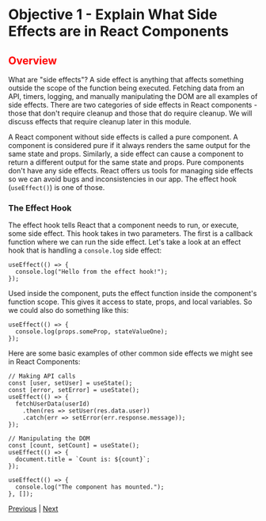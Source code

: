 #   Objective 1 - Explain What Side Effects are in React Components

## <span style="color:red">Overview</span>

What are "side effects"? A side effect is anything that affects something outside the scope of the function being executed. Fetching data from an API, timers, logging, and manually manipulating the DOM are all examples of side effects. There are two categories of side effects in React components - those that don't require cleanup and those that do require cleanup. We will discuss effects that require cleanup later in this module.

A React component without side effects is called a pure component. A component is considered pure if it always renders the same output for the same state and props. Similarly, a side effect can cause a component to return a different output for the same state and props. Pure components don't have any side effects. React offers us tools for managing side effects so we can avoid bugs and inconsistencies in our app. The effect hook (`useEffect()`) is one of those.

### The Effect Hook

The effect hook tells React that a component needs to run, or execute, some side effect. This hook takes in two parameters. The first is a callback function where we can run the side effect. Let's take a look at an effect hook that is handling a `console.log` side effect:

```
useEffect(() => {
  console.log("Hello from the effect hook!");
});
```

Used inside the component, puts the effect function inside the component's function scope. This gives it access to state, props, and local variables. So we could also do something like this:

```
useEffect(() => {
  console.log(props.someProp, stateValueOne);
});
```

Here are some basic examples of other common side effects we might see in React Components:

```
// Making API calls
const [user, setUser] = useState();
const [error, setError] = useState();
useEffect(() => {
  fetchUserData(userId)
    .then(res => setUser(res.data.user))
    .catch(err => setError(err.response.message));
});

// Manipulating the DOM
const [count, setCount] = useState();
useEffect(() => {
  document.title = `Count is: ${count}`;
});

```

```
useEffect(() => {
  console.log("The component has mounted.");
}, []);
```







[Previous](../README.md) | [Next](./Object_2.md)